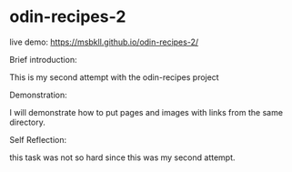 # odin-recipes-2

live demo: https://msbkll.github.io/odin-recipes-2/

Brief introduction: 

This is my second attempt with the odin-recipes project

Demonstration: 

I will demonstrate how to put pages and images with links from the same directory.

Self Reflection: 

this task was not so hard since this was my second attempt. 
